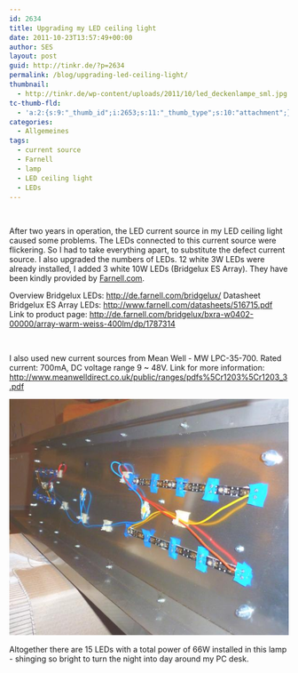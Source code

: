 ```yaml
---
id: 2634
title: Upgrading my LED ceiling light
date: 2011-10-23T13:57:49+00:00
author: SES
layout: post
guid: http://tinkr.de/?p=2634
permalink: /blog/upgrading-led-ceiling-light/
thumbnail:
  - http://tinkr.de/wp-content/uploads/2011/10/led_deckenlampe_sml.jpg
tc-thumb-fld:
  - 'a:2:{s:9:"_thumb_id";i:2653;s:11:"_thumb_type";s:10:"attachment";}'
categories:
  - Allgemeines
tags:
  - current source
  - Farnell
  - lamp
  - LED ceiling light
  - LEDs
---
```

<img loading="lazy" src="/assets/2011/10/led_ceiling_lamp_measures.jpg" alt="" title="Lamp dimensions"    srcset="/assets/2011/10/led_ceiling_lamp_measures.jpg 606w, /assets/2011/10/led_ceiling_lamp_measures-240x180.jpg 240w" sizes="(max-width: 606px) 100vw, 606px" />

After two years in operation, the LED current source in my LED ceiling light caused some problems. The LEDs connected to this current source were flickering. So I had to take everything apart, to substitute the defect current source. I also upgraded the numbers of LEDs. 12 white 3W LEDs were already installed, I added 3 white 10W LEDs (Bridgelux ES Array). They have been kindly provided by [Farnell.com](http://www.farnell.com).

Overview Bridgelux LEDs: <http://de.farnell.com/bridgelux/>
Datasheet Bridgelux ES Array LEDs: <http://www.farnell.com/datasheets/516715.pdf>
Link to product page: <http://de.farnell.com/bridgelux/bxra-w0402-00000/array-warm-weiss-400lm/dp/1787314>

<img loading="lazy" src="/assets/2011/10/led_deckenlampe_hb_led.jpg" alt="" title="Bridgelux ES Array LEDs"    srcset="/assets/2011/10/led_deckenlampe_hb_led.jpg 606w, /assets/2011/10/led_deckenlampe_hb_led-240x180.jpg 240w" sizes="(max-width: 606px) 100vw, 606px" />

I also used new current sources from Mean Well - MW LPC-35-700. Rated current: 700mA, DC voltage range 9 ~ 48V.
Link for more information: <http://www.meanwelldirect.co.uk/public/ranges/pdfs%5Cr1203%5Cr1203_3.pdf>

<img loading="lazy" src="/assets/2011/10/led_deckenlampe_hb_led2.jpg" alt="" title="LED ceiling light - high brightness LEDs"    />

Altogether there are 15 LEDs with a total power of 66W installed in this lamp - shinging so bright to turn the night into day around my PC desk.

<img loading="lazy" src="/assets/2011/10/led_deckenlampe.jpg" alt="" title="LED ceiling light"    srcset="/assets/2011/10/led_deckenlampe.jpg 606w, /assets/2011/10/led_deckenlampe-240x180.jpg 240w" sizes="(max-width: 606px) 100vw, 606px" />
